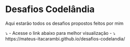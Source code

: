 # Desafios Codelândia
<p>Aqui estarão todos os desafios propostos feitos por mim</p>
⤵️ - Acesse o link abaixo para melhor visualização - ⤵️ <br>
https://mateus-itacarambi.github.io/desafios-codelandia/
